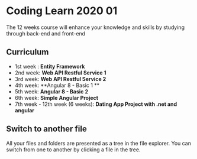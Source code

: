 # Coding Learn 2020 01
The 12 weeks course will enhance your knowledge and skills by studying through back-end and front-end

## Curriculum

 - 1st week : **Entity Framework** 
 - 2nd week: **Web API Restful Service 1** 
 - 3rd week: **Web API Restful Service 2** 
 - 4th week: **Angular 8 - Basic 1 ** 
 - 5th week: **Angular 8 - Basic 2** 
 - 6th week: **Simple Angular Project** 
 - 7th week - 12th week (6 weeks): **Dating App Project with .net and angular** 

## Switch to another file

All your files and folders are presented as a tree in the file explorer. You can switch from one to another by clicking a file in the tree.